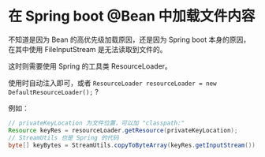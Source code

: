 # 在 Spring boot @Bean 中加载文件内容

不知道是因为 Bean 的高优先级加载原因，还是因为 Spring boot 本身的原因，在其中使用 FileInputStream 是无法读取到文件的。

这时则需要使用 Spring 的工具类 ResourceLoader。

使用时自动注入即可，或者 `ResourceLoader resourceLoader = new DefaultResourceLoader();` ?

例如：
```java
// privateKeyLocation 为文件位置，可以加 "classpath:"
Resource keyRes = resourceLoader.getResource(privateKeyLocation);
// StreamUtils 也是 Spring 的代码
byte[] keyBytes = StreamUtils.copyToByteArray(keyRes.getInputStream());
```